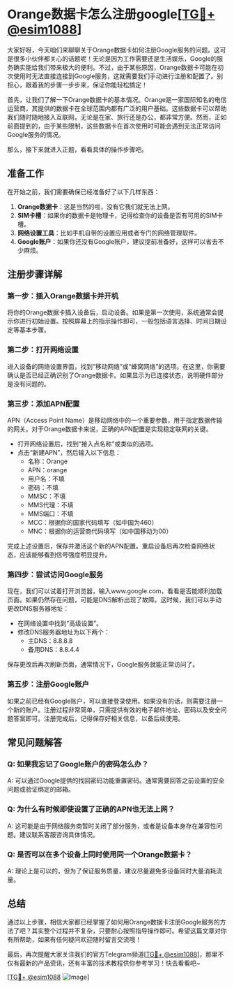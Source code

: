# Orange数据卡怎么注册google[[TG💪+ @esim1088](https://t.me/s/esim1088)]

大家好呀，今天咱们来聊聊关于Orange数据卡如何注册Google服务的问题。这可是很多小伙伴都关心的话题呢！无论是因为工作需要还是生活娱乐，Google的服务确实能给我们带来极大的便利。不过，由于某些原因，Orange数据卡可能在初次使用时无法直接连接到Google服务，这就需要我们手动进行注册和配置了。别担心，跟着我的步骤一步步来，保证你能轻松搞定！

首先，让我们了解一下Orange数据卡的基本情况。Orange是一家国际知名的电信运营商，其提供的数据卡在全球范围内都有广泛的用户基础。这些数据卡可以帮助我们随时随地接入互联网，无论是在家、旅行还是办公，都非常方便。然而，正如前面提到的，由于某些限制，这些数据卡在首次使用时可能会遇到无法正常访问Google服务的情况。

那么，接下来就进入正题，看看具体的操作步骤吧。

## 准备工作

在开始之前，我们需要确保已经准备好了以下几样东西：

1. **Orange数据卡**：这是当然的啦，没有它我们就无法上网。
2. **SIM卡槽**：如果你的数据卡是物理卡，记得检查你的设备是否有可用的SIM卡槽。
3. **网络设置工具**：比如手机自带的设置应用或者专门的网络管理软件。
4. **Google账户**：如果你还没有Google账户，建议提前准备好，这样可以省去不少麻烦。

## 注册步骤详解

### 第一步：插入Orange数据卡并开机

将你的Orange数据卡插入设备后，启动设备。如果是第一次使用，系统通常会提示你进行初始设置。按照屏幕上的指示操作即可，一般包括语言选择、时间日期设定等基本步骤。

### 第二步：打开网络设置

进入设备的网络设置界面，找到“移动网络”或“蜂窝网络”的选项。在这里，你需要确认是否已经正确识别了Orange数据卡。如果显示为已连接状态，说明硬件部分是没有问题的。

### 第三步：添加APN配置

APN（Access Point Name）是移动网络中的一个重要参数，用于指定数据传输的网关。对于Orange数据卡来说，正确的APN配置是实现稳定联网的关键。

- 打开网络设置后，找到“接入点名称”或类似的选项。
- 点击“新建APN”，然后输入以下信息：
  - 名称：Orange
  - APN：orange
  - 用户名：不填
  - 密码：不填
  - MMSC：不填
  - MMS代理：不填
  - MMS端口：不填
  - MCC：根据你的国家代码填写（如中国为460）
  - MNC：根据你的运营商代码填写（如中国移动为00）

完成上述设置后，保存并激活这个新的APN配置。重启设备后再次检查网络状态，应该能够看到信号强度明显提升。

### 第四步：尝试访问Google服务

现在，我们可以试着打开浏览器，输入www.google.com，看看是否能顺利加载页面。如果仍然存在问题，可能是DNS解析出现了故障。这时候，我们可以手动更改DNS服务器地址：

- 在网络设置中找到“高级设置”。
- 修改DNS服务器地址为以下两个：
  - 主DNS：8.8.8.8
  - 备用DNS：8.8.4.4

保存更改后再次刷新页面，通常情况下，Google服务就能正常访问了。

### 第五步：注册Google账户

如果之前已经有Google账户，可以直接登录使用。如果没有的话，则需要注册一个新的账户。注册过程非常简单，只需提供有效的电子邮件地址、密码以及安全问题答案即可。注册完成后，记得保存好相关信息，以备后续使用。

## 常见问题解答

### Q: 如果我忘记了Google账户的密码怎么办？
A: 可以通过Google提供的找回密码功能重置密码。通常需要回答之前设置的安全问题或验证绑定的邮箱。

### Q: 为什么有时候即使设置了正确的APN也无法上网？
A: 这可能是由于网络服务商暂时关闭了部分服务，或者是设备本身存在兼容性问题。建议联系客服咨询具体情况。

### Q: 是否可以在多个设备上同时使用同一个Orange数据卡？
A: 理论上是可以的，但为了保证服务质量，建议尽量避免多设备同时大量消耗流量。

## 总结

通过以上步骤，相信大家都已经掌握了如何用Orange数据卡注册Google服务的方法了吧？其实整个过程并不复杂，只要耐心按照指导操作即可。希望这篇文章对你有所帮助，如果有任何疑问欢迎随时留言交流哦！

最后，再次提醒大家关注我们的官方Telegram频道[[TG💪+ @esim1088](https://t.me/s/esim1088)]，那里不仅有最新的产品资讯，还有丰富的技术教程供你参考学习！快去看看吧~

[[TG💪+ @esim1088](https://t.me/s/esim1088) ![Image](https://i.postimg.cc/4NQfJmqS/Snipaste-2025-05-13-00-14-12.png)]